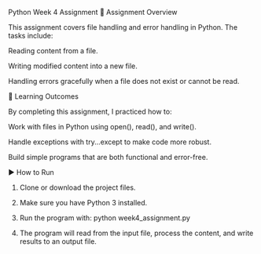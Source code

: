 Python Week 4 Assignment
📌 Assignment Overview

This assignment covers file handling and error handling in Python. The tasks include:

Reading content from a file.

Writing modified content into a new file.

Handling errors gracefully when a file does not exist or cannot be read.

🎯 Learning Outcomes

By completing this assignment, I practiced how to:

Work with files in Python using open(), read(), and write().

Handle exceptions with try...except to make code more robust.

Build simple programs that are both functional and error-free.

▶️ How to Run

1. Clone or download the project files.

2. Make sure you have Python 3 installed.

3. Run the program with:
python week4_assignment.py

4. The program will read from the input file, process the content, and write results to an output file.
